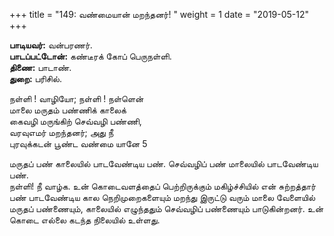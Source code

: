 ﻿+++
title = "149: வண்மையான் மறந்தனர்!  "
weight = 1
date = "2019-05-12"
+++

**பாடியவர்:** வன்பரணர்.  
**பாடப்பட்டோன்:** கண்டீரக் கோப் பெருநள்ளி.  
**திணை:** பாடாண்.  
**துறை:** பரிசில்.  
  
நள்ளி ! வாழியோ; நள்ளி ! நள்ளென்  
மாலை மருதம் பண்ணிக் காலைக்  
கைவழி மருங்கிற் செவ்வழி பண்ணி,  
வரவுஎமர் மறந்தனர்; அது நீ  
புரவுக்கடன் பூண்ட வண்மை யானே 5  
  
மருதப் பண் காலையில் பாடவேண்டிய பண். செவ்வழிப் பண் மாலையில் பாடவேண்டிய பண்.  
நள்ளி! நீ வாழ்க. உன் கொடைவளத்தைப் பெற்றிருக்கும் மகிழ்ச்சியில் என் சுற்றத்தார் பண் பாடவேண்டிய கால நெறிமுறைகளையும் மறந்து இருட்டு வரும் மாலை வேளையில் மருதப் பண்ணையும், காலையில் எழுந்ததும் செவ்வழிப் பண்ணையும் பாடுகின்றனர். உன் கொடை எல்லை கடந்த நிலையில் உள்ளது.  
